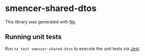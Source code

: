 # smencer-shared-dtos

This library was generated with [Nx](https://nx.dev).

## Running unit tests

Run `nx test smencer-shared-dtos` to execute the unit tests via [Jest](https://jestjs.io).
